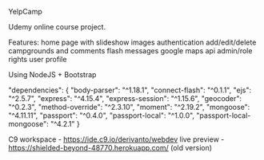 YelpCamp 

Udemy online course project.

Features:
    home page with slideshow images
    authentication
    add/edit/delete campgrounds and comments
    flash messages
    google maps api
    admin/role rights
    user profile
    
Using NodeJS + Bootstrap
    
"dependencies": {
    "body-parser": "^1.18.1",
    "connect-flash": "^0.1.1",
    "ejs": "^2.5.7",
    "express": "^4.15.4",
    "express-session": "^1.15.6",
    "geocoder": "^0.2.3",
    "method-override": "^2.3.10",
    "moment": "^2.19.2",
    "mongoose": "^4.11.11",
    "passport": "^0.4.0",
    "passport-local": "^1.0.0",
    "passport-local-mongoose": "^4.2.1"
}

C9 workspace - https://ide.c9.io/derivanto/webdev
live preview - https://shielded-beyond-48770.herokuapp.com/ (old version)